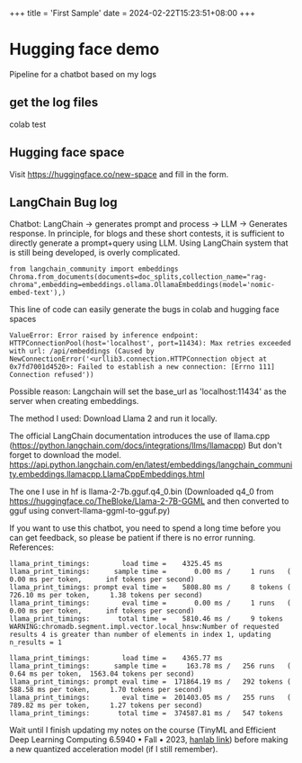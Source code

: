 +++
title = 'First Sample'
date = 2024-02-22T15:23:51+08:00
+++

# Hugging face demo 
Pipeline for a chatbot based on my logs
## get the log files
colab test 

## Hugging face space

Visit https://huggingface.co/new-space and fill in the form.

## LangChain Bug log

Chatbot: LangChain -> generates prompt and process -> LLM -> Generates response.
In principle, for blogs and these short contests, it is sufficient to directly generate a prompt+query using LLM. Using LangChain system that is still being developed, is overly complicated.

```
from langchain_community import embeddings
Chroma.from_documents(documents=doc_splits,collection_name="rag-chroma",embedding=embeddings.ollama.OllamaEmbeddings(model='nomic-embed-text'),)
```
This line of code can easily generate the bugs in colab and hugging face spaces
```
ValueError: Error raised by inference endpoint: HTTPConnectionPool(host='localhost', port=11434): Max retries exceeded with url: /api/embeddings (Caused by NewConnectionError('<urllib3.connection.HTTPConnection object at 0x7fd7001d4520>: Failed to establish a new connection: [Errno 111] Connection refused'))
```
Possible reason: Langchain will set the base_url as 'localhost:11434' as the server when creating embeddings.


The method I used: Download Llama 2 and run it locally.

The official LangChain documentation introduces the use of llama.cpp (https://python.langchain.com/docs/integrations/llms/llamacpp) But don't forget to download the model.
https://api.python.langchain.com/en/latest/embeddings/langchain_community.embeddings.llamacpp.LlamaCppEmbeddings.html

The one I use in hf is llama-2-7b.gguf.q4_0.bin (Downloaded q4_0 from https://huggingface.co/TheBloke/Llama-2-7B-GGML and then converted to gguf using convert-llama-ggml-to-gguf.py)

If you want to use this chatbot, you need to spend a long time before you can get feedback, so please be patient if there is no error running.
References:

```
llama_print_timings:        load time =    4325.45 ms
llama_print_timings:      sample time =       0.00 ms /     1 runs   (    0.00 ms per token,      inf tokens per second)
llama_print_timings: prompt eval time =    5808.80 ms /     8 tokens (  726.10 ms per token,     1.38 tokens per second)
llama_print_timings:        eval time =       0.00 ms /     1 runs   (    0.00 ms per token,      inf tokens per second)
llama_print_timings:       total time =    5810.46 ms /     9 tokens
WARNING:chromadb.segment.impl.vector.local_hnsw:Number of requested results 4 is greater than number of elements in index 1, updating n_results = 1

llama_print_timings:        load time =    4365.77 ms
llama_print_timings:      sample time =     163.78 ms /   256 runs   (    0.64 ms per token,  1563.04 tokens per second)
llama_print_timings: prompt eval time =  171864.19 ms /   292 tokens (  588.58 ms per token,     1.70 tokens per second)
llama_print_timings:        eval time =  201403.05 ms /   255 runs   (  789.82 ms per token,     1.27 tokens per second)
llama_print_timings:       total time =  374587.81 ms /   547 tokens
```


Wait until I finish updating my notes on the course (TinyML and Efficient Deep Learning Computing 6.5940 • Fall • 2023, [hanlab link](https://hanlab.mit.edu/courses/2023-fall-65940)) before making a new quantized acceleration model (if I still remember).







